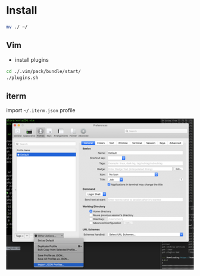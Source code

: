 # Install

```bash
mv ./ ~/
```

## Vim

* install plugins

```bash
cd ./.vim/pack/bundle/start/
./plugins.sh
```

## iterm

import `~/.iterm.json` profile

![iterm import](/img/iterm-import.png)

